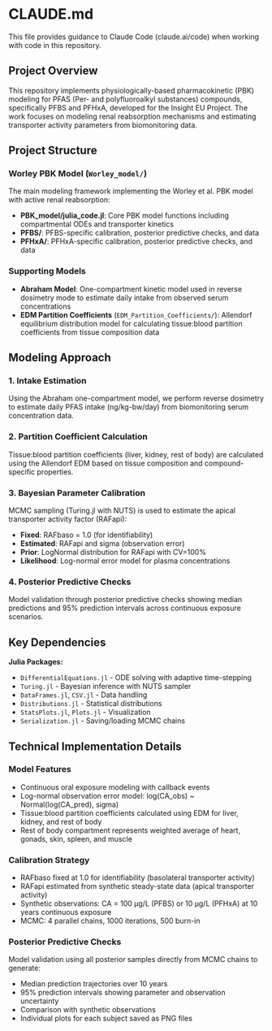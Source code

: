 # CLAUDE.md

This file provides guidance to Claude Code (claude.ai/code) when working with code in this repository.

## Project Overview

This repository implements physiologically-based pharmacokinetic (PBK) modeling for PFAS (Per- and polyfluoroalkyl substances) compounds, specifically PFBS and PFHxA, developed for the Insight EU Project. The work focuses on modeling renal reabsorption mechanisms and estimating transporter activity parameters from biomonitoring data.

## Project Structure

### Worley PBK Model (`Worley_model/`)

The main modeling framework implementing the Worley et al. PBK model with active renal reabsorption:

- **PBK_model/julia_code.jl**: Core PBK model functions including compartmental ODEs and transporter kinetics
- **PFBS/**: PFBS-specific calibration, posterior predictive checks, and data
- **PFHxA/**: PFHxA-specific calibration, posterior predictive checks, and data

### Supporting Models

- **Abraham Model**: One-compartment kinetic model used in reverse dosimetry mode to estimate daily intake from observed serum concentrations
- **EDM Partition Coefficients** (`EDM_Partition_Coefficients/`): Allendorf equilibrium distribution model for calculating tissue:blood partition coefficients from tissue composition data

## Modeling Approach

### 1. Intake Estimation
Using the Abraham one-compartment model, we perform reverse dosimetry to estimate daily PFAS intake (ng/kg-bw/day) from biomonitoring serum concentration data.

### 2. Partition Coefficient Calculation
Tissue:blood partition coefficients (liver, kidney, rest of body) are calculated using the Allendorf EDM based on tissue composition and compound-specific properties.

### 3. Bayesian Parameter Calibration
MCMC sampling (Turing.jl with NUTS) is used to estimate the apical transporter activity factor (RAFapi):
- **Fixed**: RAFbaso = 1.0 (for identifiability)
- **Estimated**: RAFapi and sigma (observation error)
- **Prior**: LogNormal distribution for RAFapi with CV=100%
- **Likelihood**: Log-normal error model for plasma concentrations

### 4. Posterior Predictive Checks
Model validation through posterior predictive checks showing median predictions and 95% prediction intervals across continuous exposure scenarios.

## Key Dependencies

**Julia Packages:**
- `DifferentialEquations.jl` - ODE solving with adaptive time-stepping
- `Turing.jl` - Bayesian inference with NUTS sampler
- `DataFrames.jl`, `CSV.jl` - Data handling
- `Distributions.jl` - Statistical distributions
- `StatsPlots.jl`, `Plots.jl` - Visualization
- `Serialization.jl` - Saving/loading MCMC chains

## Technical Implementation Details

### Model Features
- Continuous oral exposure modeling with callback events
- Log-normal observation error model: log(CA_obs) ~ Normal(log(CA_pred), sigma)
- Tissue:blood partition coefficients calculated using EDM for liver, kidney, and rest of body
- Rest of body compartment represents weighted average of heart, gonads, skin, spleen, and muscle

### Calibration Strategy
- RAFbaso fixed at 1.0 for identifiability (basolateral transporter activity)
- RAFapi estimated from synthetic steady-state data (apical transporter activity)
- Synthetic observations: CA = 100 μg/L (PFBS) or 10 μg/L (PFHxA) at 10 years continuous exposure
- MCMC: 4 parallel chains, 1000 iterations, 500 burn-in

### Posterior Predictive Checks
Model validation using all posterior samples directly from MCMC chains to generate:
- Median prediction trajectories over 10 years
- 95% prediction intervals showing parameter and observation uncertainty
- Comparison with synthetic observations
- Individual plots for each subject saved as PNG files